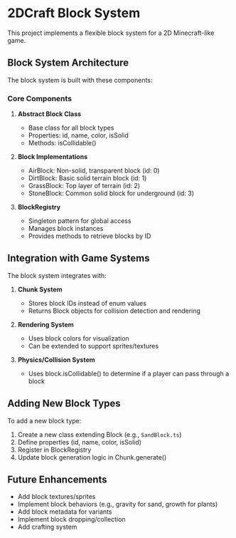 # 2DCraft Block System

This project implements a flexible block system for a 2D Minecraft-like game.

## Block System Architecture

The block system is built with these components:

### Core Components

1. **Abstract Block Class**
   - Base class for all block types
   - Properties: id, name, color, isSolid
   - Methods: isCollidable()

2. **Block Implementations**
   - AirBlock: Non-solid, transparent block (id: 0)
   - DirtBlock: Basic solid terrain block (id: 1)
   - GrassBlock: Top layer of terrain (id: 2)
   - StoneBlock: Common solid block for underground (id: 3)

3. **BlockRegistry**
   - Singleton pattern for global access
   - Manages block instances
   - Provides methods to retrieve blocks by ID

## Integration with Game Systems

The block system integrates with:

1. **Chunk System**
   - Stores block IDs instead of enum values
   - Returns Block objects for collision detection and rendering

2. **Rendering System**
   - Uses block colors for visualization
   - Can be extended to support sprites/textures

3. **Physics/Collision System**
   - Uses block.isCollidable() to determine if a player can pass through a block

## Adding New Block Types

To add a new block type:

1. Create a new class extending Block (e.g., `SandBlock.ts`)
2. Define properties (id, name, color, isSolid)
3. Register in BlockRegistry
4. Update block generation logic in Chunk.generate()

## Future Enhancements

- Add block textures/sprites
- Implement block behaviors (e.g., gravity for sand, growth for plants)
- Add block metadata for variants
- Implement block dropping/collection
- Add crafting system 